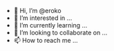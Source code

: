- 👋 Hi, I’m @eroko
- 👀 I’m interested in ...
- 🌱 I’m currently learning ...
- 💞️ I’m looking to collaborate on ...
- 📫 How to reach me ...

<!---
eroko/eroko is a ✨ special ✨ repository because its `README.md` (this file) appears on your GitHub profile.
You can click the Preview link to take a look at your changes.
--->
